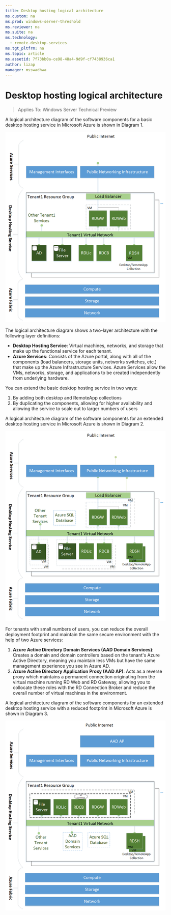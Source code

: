 ```yaml
---
title: Desktop hosting logical architecture
ms.custom: na
ms.prod: windows-server-threshold
ms.reviewer: na
ms.suite: na
ms.technology: 
  - remote-desktop-services
ms.tgt_pltfrm: na
ms.topic: article
ms.assetid: 7f73bb0a-ce98-48a4-9d9f-cf7438936ca1
author: lizap
manager: msswadhwa
---
```

# Desktop hosting logical architecture

>Applies To: Windows Server Technical Preview

A logical architecture diagram of the software components for a basic desktop hosting service in Microsoft Azure is shown in Diagram 1.   
  
![Basic desktop hosting deployment with RDSmedia](media/Basic-desktop-hosting-deployment.png)  
  
The logical architecture diagram shows a two-layer architecture with the following layer definitions:  
  
- **Desktop Hosting Service**: Virtual machines, networks, and storage that make up the functional service for each tenant.  
- **Azure Services**: Consists of the Azure portal, along with all of the components (load balancers, storage units, networks switches, etc.) that make up the Azure Infrastructure Services. Azure Services allow the VMs, networks, storage, and applications to be created independently from underlying hardware.   
  
You can extend the basic desktop hosting service in two ways:

1.  By adding both desktop and RemoteApp collections
2.  By duplicating the components, allowing for higher availability and allowing the service to scale out to larger numbers of users  
  
A logical architecture diagram of the software components for an extended desktop hosting service in Microsoft Azure is shown in Diagram 2.  
  
![Extended desktop hosting with high availabilitymedia](media/Extended-desktop-hosting-deployment-with-Azure-SQL-Db.png)   
  
For tenants with small numbers of users, you can reduce the overall deployment footprint and maintain the same secure environment with the help of two Azure services:

1. **Azure Active Directory Domain Services (AAD Domain Services)**: Creates a domain and domain controllers based on the tenant's Azure Active Directory, meaning you maintain less VMs but have the same management experience you see in Azure AD.
2. **Azure Active Directory Application Proxy (AAD AP)**: Acts as a reverse proxy which maintains a permanent connection originating from the virtual machine running RD Web and RD Gateway, allowing you to collocate these roles with the RD Connection Broker and reduce the overall number of virtual machines in the environment.  

A logical architecture diagram of the software components for an extended desktop hosting service with a reduced footprint in Microsoft Azure is shown in Diagram 3.  
  
![Extended logical architecture with reduced footprintmedia](media/Extended-desktop-hosting-deployment-reduced-footprint.png)  


